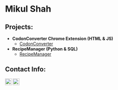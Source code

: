 <h1>Mikul Shah<br/>

<h2>Projects:</h2>

- <b>CodonConverter Chrome Extension (HTML & JS)</b>
  - [CodonConverter](https://github.com/Pezerin/CodonConverter)
- <b>RecipeManager (Python & SQL)</b>
  - [RecipeManager](https://github.com/Pezerin/RecipeManager)

<h2>Contact Info:</h2>

[<img align="left" alt="MikulShah | LinkedIn" width="22px" src="https://cdn.jsdelivr.net/npm/simple-icons@v3/icons/linkedin.svg" />][linkedin]
[<img align="left" alt="MikulShah | Instagram" width="22px" src="https://cdn.jsdelivr.net/npm/simple-icons@v3/icons/gmail.svg" />][gmail]

[linkedin]: https://linkedin.com/in/mikul-shah
[gmail]: mailto:mikulshah2008@gmail.com
